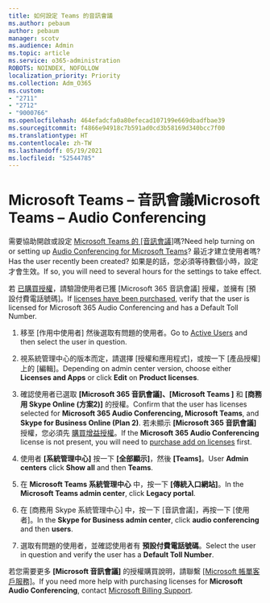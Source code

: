 ```yaml
---
title: 如何設定 Teams 的音訊會議
ms.author: pebaum
author: pebaum
manager: scotv
ms.audience: Admin
ms.topic: article
ms.service: o365-administration
ROBOTS: NOINDEX, NOFOLLOW
localization_priority: Priority
ms.collection: Adm_O365
ms.custom:
- "2711"
- "2712"
- "9000766"
ms.openlocfilehash: 464efadcfa0a80efecad107199e669dbadfbae39
ms.sourcegitcommit: f4866e94918c7b591ad0cd3b58169d340bcc7f00
ms.translationtype: HT
ms.contentlocale: zh-TW
ms.lasthandoff: 05/19/2021
ms.locfileid: "52544785"
---
```

# <a name="microsoft-teams--audio-conferencing"></a><span data-ttu-id="2d400-102">Microsoft Teams – 音訊會議</span><span class="sxs-lookup"><span data-stu-id="2d400-102">Microsoft Teams – Audio Conferencing</span></span>

<span data-ttu-id="2d400-103">需要協助開啟或設定 [Microsoft Teams 的 [音訊會議]](/microsoftteams/set-up-audio-conferencing-in-teams)嗎?</span><span class="sxs-lookup"><span data-stu-id="2d400-103">Need help turning on or setting up [Audio Conferencing for Microsoft Teams](/microsoftteams/set-up-audio-conferencing-in-teams)?</span></span>  <span data-ttu-id="2d400-104">最近才建立使用者嗎?</span><span class="sxs-lookup"><span data-stu-id="2d400-104">Has the user recently been created?</span></span> <span data-ttu-id="2d400-105">如果是的話，您必須等待數個小時，設定才會生效。</span><span class="sxs-lookup"><span data-stu-id="2d400-105">If so, you will need to several hours for the settings to take effect.</span></span>

<span data-ttu-id="2d400-106">若 [已購買授權](/microsoftteams/set-up-audio-conferencing-in-teams#step-2-get-and-assign-licenses)，請驗證使用者已獲 [Microsoft 365 音訊會議] 授權，並擁有 [預設付費電話號碼]。</span><span class="sxs-lookup"><span data-stu-id="2d400-106">If [licenses have been purchased](/microsoftteams/set-up-audio-conferencing-in-teams#step-2-get-and-assign-licenses), verify that the user is licensed for Microsoft 365 Audio Conferencing and has a Default Toll Number.</span></span>

1. <span data-ttu-id="2d400-107">移至 [作用中使用者][](https://admin.microsoft.com/Adminportal/Home?source=applauncher#/users) 然後選取有問題的使用者。</span><span class="sxs-lookup"><span data-stu-id="2d400-107">Go to [Active Users](https://admin.microsoft.com/Adminportal/Home?source=applauncher#/users) and then select the user in question.</span></span>

2. <span data-ttu-id="2d400-108">視系統管理中心的版本而定，請選擇 [授權和應用程式]，或按一下 [產品授權] 上的 [編輯]。</span><span class="sxs-lookup"><span data-stu-id="2d400-108">Depending on admin center version, choose either **Licenses and Apps** or click **Edit** on **Product licenses**.</span></span>

3. <span data-ttu-id="2d400-109">確認使用者已選取 **[Microsoft 365 音訊會議]、[Microsoft Teams ]** 和 **[商務用 Skype Online (方案2)]** 的授權。</span><span class="sxs-lookup"><span data-stu-id="2d400-109">Confirm that the user has licenses selected for **Microsoft 365 Audio Conferencing, Microsoft Teams**, and **Skype for Business Online (Plan 2)**.</span></span> <span data-ttu-id="2d400-110">若未顯示 **[Microsoft 365 音訊會議]** 授權，您必須先 [購買增益授權](/microsoftteams/teams-add-on-licensing/microsoft-teams-add-on-licensing?tabs=small-business)。</span><span class="sxs-lookup"><span data-stu-id="2d400-110">If the **Microsoft 365 Audio Conferencing** license is not present, you will need to [purchase add on licenses](/microsoftteams/teams-add-on-licensing/microsoft-teams-add-on-licensing?tabs=small-business) first.</span></span>

4. <span data-ttu-id="2d400-111">使用者 **[系統管理中心]** 按一下 **[全部顯示]**，然後 **[Teams]**。</span><span class="sxs-lookup"><span data-stu-id="2d400-111">User **Admin centers** click **Show all** and then **Teams**.</span></span>

5. <span data-ttu-id="2d400-112">在 **Microsoft Teams 系統管理中心** 中，按一下 **[傳統入口網站]**。</span><span class="sxs-lookup"><span data-stu-id="2d400-112">In the **Microsoft Teams admin center**, click **Legacy portal**.</span></span>

6. <span data-ttu-id="2d400-113">在 [商務用 Skype 系統管理中心] 中，按一下 [音訊會議]，再按一下 [使用者]。</span><span class="sxs-lookup"><span data-stu-id="2d400-113">In the **Skype for Business admin center**, click **audio conferencing** and then **users**.</span></span>

7. <span data-ttu-id="2d400-114">選取有問題的使用者，並確認使用者有 **預設付費電話號碼**。</span><span class="sxs-lookup"><span data-stu-id="2d400-114">Select the user in question and verify the user has a **Default Toll Number**.</span></span>

<span data-ttu-id="2d400-115">若您需要更多 **[Microsoft 音訊會議]** 的授權購買說明，請聯繫 [[Microsoft 帳單客戶服務]](https://go.microsoft.com/fwlink/p/?linkid=518322)。</span><span class="sxs-lookup"><span data-stu-id="2d400-115">If you need more help with purchasing licenses for **Microsoft Audio Conferencing**, contact [Microsoft Billing Support](https://go.microsoft.com/fwlink/p/?linkid=518322).</span></span>
